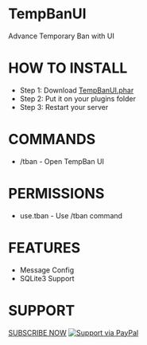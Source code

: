 # TempBanUI
Advance Temporary Ban with UI

# HOW TO INSTALL
* Step 1: Download [TempBanUI.phar](https://poggit.pmmp.io/r/26116/TempBanUI_dev-1.phar)
* Step 2: Put it on your plugins folder
* Step 3: Restart your server

# COMMANDS
* /tban - Open TempBan UI

# PERMISSIONS
* use.tban - Use /tban command

# FEATURES
* Message Config
* SQLite3 Support

# SUPPORT
[SUBSCRIBE NOW](https://www.youtube.com/channel/UCdz9zL45-G-rJETBVIGcT2Q)
[![Support via PayPal](https://cdn.rawgit.com/twolfson/paypal-github-button/1.0.0/dist/button.svg)](https://www.paypal.me/freakingdev)
